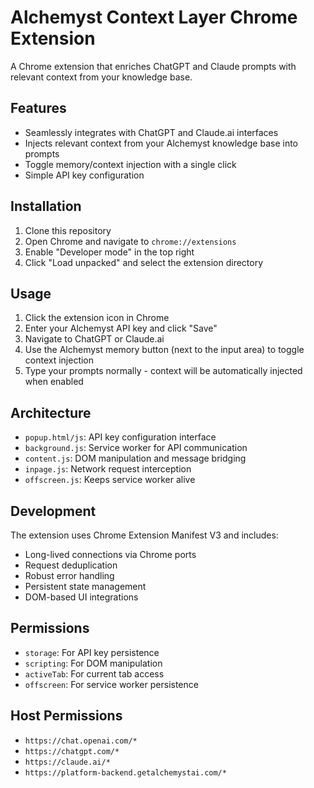 # Alchemyst Context Layer Chrome Extension

A Chrome extension that enriches ChatGPT and Claude prompts with relevant context from your knowledge base.

## Features

- Seamlessly integrates with ChatGPT and Claude.ai interfaces
- Injects relevant context from your Alchemyst knowledge base into prompts
- Toggle memory/context injection with a single click
- Simple API key configuration

## Installation

1. Clone this repository
2. Open Chrome and navigate to `chrome://extensions`
3. Enable "Developer mode" in the top right
4. Click "Load unpacked" and select the extension directory

## Usage

1. Click the extension icon in Chrome
2. Enter your Alchemyst API key and click "Save"
3. Navigate to ChatGPT or Claude.ai
4. Use the Alchemyst memory button (next to the input area) to toggle context injection
5. Type your prompts normally - context will be automatically injected when enabled

## Architecture

- `popup.html/js`: API key configuration interface
- `background.js`: Service worker for API communication
- `content.js`: DOM manipulation and message bridging
- `inpage.js`: Network request interception
- `offscreen.js`: Keeps service worker alive

## Development

The extension uses Chrome Extension Manifest V3 and includes:

- Long-lived connections via Chrome ports
- Request deduplication
- Robust error handling
- Persistent state management
- DOM-based UI integrations

## Permissions

- `storage`: For API key persistence
- `scripting`: For DOM manipulation
- `activeTab`: For current tab access
- `offscreen`: For service worker persistence

## Host Permissions

- `https://chat.openai.com/*`
- `https://chatgpt.com/*`
- `https://claude.ai/*`
- `https://platform-backend.getalchemystai.com/*`